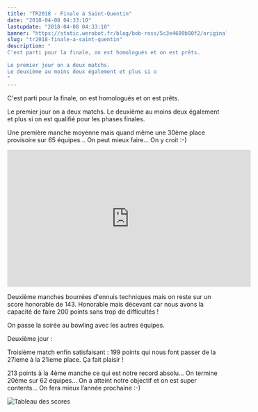 ```yaml
---
title: "TR2018 - Finale à Saint-Quentin"
date: "2018-04-08 04:33:10"
lastupdate: "2018-04-08 04:33:10"
banner: "https://static.werobot.fr/blog/bob-ross/5c3e4609b80f2/original.jpg"
slug: "tr2018-finale-a-saint-quentin"
description: " 
C'est parti pour la finale, on est homologués et on est prêts.

Le premier jour on a deux matchs.
Le deuxième au moins deux également et plus si o
"
---
```

C'est parti pour la finale, on est homologués et on est prêts.

Le premier jour on a deux matchs.
Le deuxième au moins deux également et plus si on est qualifié pour les phases finales.

Une première manche moyenne mais quand même une 30ème place provisoire sur 65 équipes... On peut mieux faire... On y croit :-)

<iframe width="560" height="315" src="https://www.youtube-nocookie.com/embed/gKvjBPB1Ueg" frameborder="0" allow="accelerometer; autoplay; encrypted-media; gyroscope; picture-in-picture" allowfullscreen></iframe>

Deuxième manches bourrées d'ennuis techniques mais on reste sur un score honorable de 143.
Honorable mais décevant car nous avons la capacité de faire 200 points sans trop de difficultés !

On passe la soirée au bowling avec les autres équipes.

Deuxième jour :

Troisième match enfin satisfaisant : 199 points qui nous font passer de la 27ieme à la 21ieme place.
Ça fait plaisir !

213 points à la 4ème manche ce qui est notre record absolu... On termine 20ème sur 62 équipes... On a atteint notre objectif et on est super contents... On fera mieux l’année prochaine :-)

![Tableau des scores](https://static.werobot.fr/blog/bob-ross/5c3e460a2fd26/50.jpg "Tableau des scores")


    